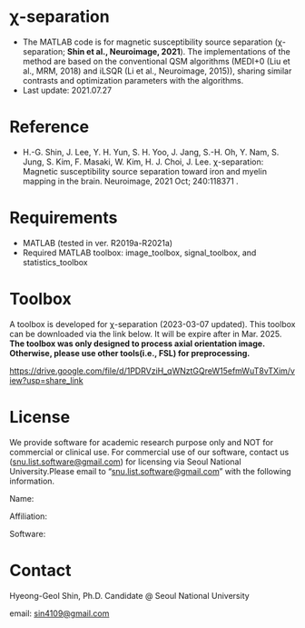 #  &chi;-separation 

* The MATLAB code is for magnetic susceptibility source separation (&chi;-separation; **Shin et al., Neuroimage, 2021**). The implementations of the method are based on the conventional QSM algorithms (MEDI+0 (Liu et al., MRM, 2018) and iLSQR (Li et al., Neuroimage, 2015)), sharing similar contrasts and optimization parameters with the algorithms.
* Last update: 2021.07.27



# Reference

* H.-G. Shin, J. Lee, Y. H. Yun, S. H. Yoo, J. Jang, S.-H. Oh, Y. Nam, S. Jung, S. Kim, F. Masaki, W. Kim, H. J. Choi, J. Lee. &chi;-separation: Magnetic susceptibility source separation toward iron and myelin mapping in the brain. Neuroimage, 2021 Oct; 240:118371 .



# Requirements

* MATLAB (tested in ver. R2019a-R2021a)
* Required MATLAB toolbox: image_toolbox, signal_toolbox, and statistics_toolbox 

# Toolbox
A toolbox is developed for &chi;-separation (2023-03-07 updated). This toolbox can be downloaded via the link below. It will be expire after in Mar. 2025.
**The toolbox was only designed to process axial orientation image. Otherwise, please use other tools(i.e., FSL) for preprocessing.**

https://drive.google.com/file/d/1PDRVziH_qWNztGQreW15efmWuT8vTXim/view?usp=share_link

# License
We provide software for academic research purpose only and NOT for commercial or clinical use. For commercial use of our software, contact us (snu.list.software@gmail.com) for licensing via Seoul National University.Please email to “snu.list.software@gmail.com” with the following information.

Name:

Affiliation:

Software:


# Contact
Hyeong-Geol Shin, Ph.D. Candidate @ Seoul National University 

email: sin4109@gmail.com

